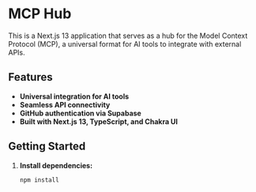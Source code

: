 # MCP Hub

This is a Next.js 13 application that serves as a hub for the Model Context Protocol (MCP), a universal format for AI tools to integrate with external APIs.

## Features
- **Universal integration for AI tools**
- **Seamless API connectivity**
- **GitHub authentication via Supabase**
- **Built with Next.js 13, TypeScript, and Chakra UI**

## Getting Started

1. **Install dependencies:**

   ```bash
   npm install
